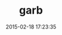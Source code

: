 ---
layout: post
title:  "garb"
repo:   "Sija/garb"
date:   2015-02-18 17:23:35
gemurl: http://github.com/Sija/garb
---